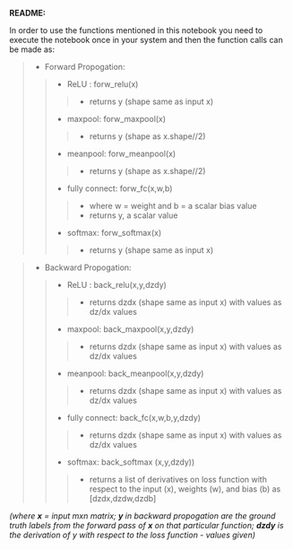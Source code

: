 **README:**

In order to use the functions mentioned in this notebook you need to execute the notebook once in your system and then the function calls can be made as:

>* Forward Propogation: 
>>* ReLU : forw_relu(x)
>>>* returns y (shape same as input x)
>>* maxpool: forw_maxpool(x)
>>>* returns y (shape as x.shape//2)
>>* meanpool: forw_meanpool(x)
>>>* returns y (shape as x.shape//2)
>>* fully connect: forw_fc(x,w,b)
>>>* where w = weight and b = a scalar bias value
>>>* returns y, a scalar value
>>* softmax: forw_softmax(x)
>>>* returns y (shape same as input x)

>* Backward Propogation: 
>>* ReLU : back_relu(x,y,dzdy)
>>>* returns dzdx (shape same as input x) with values as dz/dx values
>>* maxpool: back_maxpool(x,y,dzdy)
>>>* returns dzdx (shape same as input x) with values as dz/dx values
>>* meanpool: back_meanpool(x,y,dzdy)
>>>* returns dzdx (shape same as input x) with values as dz/dx values
>>* fully connect: back_fc(x,w,b,y,dzdy)
>>>* returns dzdx (shape same as input x) with values as dz/dx values
>>* softmax: back_softmax (x,y,dzdy))
>>>* returns a list of derivatives on loss function with respect to the input (x), weights (w), and bias (b) as [dzdx,dzdw,dzdb]


 *(where **x** = input mxn matrix; 
 **y** in backward propogation are the ground truth labels from the forward pass of **x** on that particular function; 
 **dzdy** is the derivation of y with respect to the loss function - values given)*









